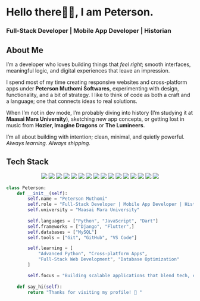 <!-- Profile README for GitHub -->

# Hello there👋🏾, I am Peterson.

### Full-Stack Developer | Mobile App Developer | Historian




## About Me


I’m a developer who loves building things that *feel right*; smooth interfaces, meaningful logic, and digital experiences that leave an impression.  

I spend most of my time creating responsive websites and cross-platform apps under **Peterson Muthomi Softwares**, experimenting with design, functionality, and a bit of strategy. I like to think of code as both a craft and a language; one that connects ideas to real solutions.  

When I’m not in dev mode, I’m probably diving into history (I’m studying it at **Maasai Mara University**), sketching new app concepts, or getting lost in music from **Hozier, Imagine Dragons** or **The Lumineers**.  

I’m all about building with intention; clean, minimal, and quietly powerful.  
*Always learning. Always shipping.*


## Tech Stack

<p align="center">
  <!-- Languages -->
  <img src="https://img.shields.io/badge/JavaScript-121212?style=for-the-badge&logo=javascript" />
  <img src="https://img.shields.io/badge/Python-121212?style=for-the-badge&logo=python" />
  <img src="https://img.shields.io/badge/Dart-121212?style=for-the-badge&logo=dart" />
  
  <!-- Frontend & Frameworks -->
  <img src="https://img.shields.io/badge/HTML5-202020?style=for-the-badge&logo=html5" />
  <img src="https://img.shields.io/badge/CSS3-202020?style=for-the-badge&logo=css3" />
  <img src="https://img.shields.io/badge/Flutter-202020?style=for-the-badge&logo=flutter" />
  
  <!-- Backend -->
  <img src="https://img.shields.io/badge/Django-1A1A1A?style=for-the-badge&logo=django" />
  <img src="https://img.shields.io/badge/Node.js-1A1A1A?style=for-the-badge&logo=node.js" />
  <img src="https://img.shields.io/badge/Express.js-1A1A1A?style=for-the-badge&logo=express" />
  
  <!-- Databases -->
  <img src="https://img.shields.io/badge/MySQL-202020?style=for-the-badge&logo=mysql" />
  <img src="https://img.shields.io/badge/Firebase-202020?style=for-the-badge&logo=firebase" />
  
  <!-- Deployment -->
  <img src="https://img.shields.io/badge/Vercel-000000?style=for-the-badge&logo=vercel" />

  <!-- Tools -->
  <img src="https://img.shields.io/badge/Git-121212?style=for-the-badge&logo=git" />
  <img src="https://img.shields.io/badge/GitHub-121212?style=for-the-badge&logo=github" />
  <img src="https://img.shields.io/badge/Canva-2C2C2C?style=for-the-badge&logo=canva" />
  <img src="https://img.shields.io/badge/Figma-2C2C2C?style=for-the-badge&logo=figma" />
</p>


```python
class Peterson:
    def __init__(self):
        self.name = "Peterson Muthomi"
        self.role = "Full-Stack Developer | Mobile App Developer | History Student"
        self.university = "Maasai Mara University"
        
        self.languages = ["Python", "JavaScript", "Dart"]
        self.frameworks = ["Django", "Flutter",]
        self.databases = ["MySQL"]
        self.tools = ["Git", "GitHub", "VS Code"]

        self.learning = [
            "Advanced Python", "Cross-platform Apps", 
            "Full-Stack Web Development", "Database Optimization"
        ]

        self.focus = "Building scalable applications that blend tech, education & culture"
    
    def say_hi(self):
        return "Thanks for visiting my profile! 🖤 "

